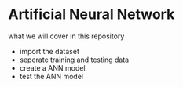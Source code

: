 
<h1>Artificial Neural Network</h1>
<p>what we will cover in this repository</p>
<ul>
  <li>import the dataset</li>
  <li>seperate training and testing data</li>
  <li>create a ANN model</li>
  <li>test the ANN model</li>
  </ul>
    
